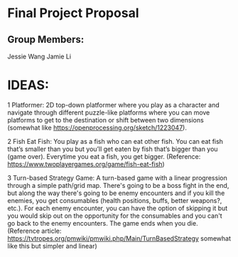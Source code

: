 # Final Project Proposal

## Group Members:

Jessie Wang 
Jamie Li
       
# IDEAS:

1 Platformer: 2D top-down platformer where you play as a character and navigate through different puzzle-like platforms where you can move platforms to get to the destination or shift between two dimensions (somewhat like https://openprocessing.org/sketch/1223047).

2 Fish Eat Fish: You play as a fish who can eat other fish. You can eat fish that’s smaller than you but you’ll get eaten by fish that’s bigger than you (game over). Everytime you eat a fish, you get bigger. (Reference: https://www.twoplayergames.org/game/fish-eat-fish)

3 Turn-based Strategy Game: A turn-based game with a linear progression through a simple path/grid map. There's going to be a boss fight in the end, but along the way there's going to be enemy encounters and if you kill the enemies, you get consumables (health positions, buffs, better weapons?, etc.). For each enemy encounter, you can have the option of skipping it but you would skip out on the opportunity for the consumables and you can't go back to the enemy encounters. The game ends when you die. (Reference article: https://tvtropes.org/pmwiki/pmwiki.php/Main/TurnBasedStrategy somewhat like this but simpler and linear)

